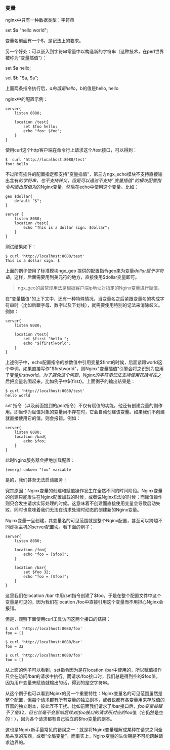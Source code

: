 ### 变量

nginx中只有一种数据类型：字符串

set  $a  "hello world"; 

变量名前面有一个$，是记法上的要求。

另一个好处：可以嵌入到字符串常量中以构造新的字符串（这种技术，在perl世界被称为“变量插值“）：

set  $a  hello;

set $b  "$a,  $a";

上面两条指令执行后，$a的值是hello，$b的值是hello, hello

nginx中的配置示例：

```nginx
server{
    listen 8080;
    
    location /test{
        set $foo hello;
        echo "foo: $foo";
    }
}
```

使用curl这个http客户端在命令行上请求这个/test接口，可以得到：

```shell
$  curl 'http://localhost:8080/test'
foo: hello
```

不过所有插件的配置指定都支持"变量插值"，第三方ngx_echo模块不支持直接输出含有$的字符串，也不支持转义，但是可以通过不支持”变量插值“的模块配置指令构造出取值为$的Nginx变量，然后在echo中使用这个变量。比如：

```nginx
geo $dollar{
	default "$";
}

server {
	listen 8080;
    location /test{
        echo "This is a dollar sign: $dollar"; 
    }
}
```

测试结果如下：

```shell
$ curl 'http://localhost:8080/test'
This is a dollar sign: $
```

上面的例子使用了标准模块ngx_geo 提供的配置指令geo来为变量$dollar赋予字符串$，这样，后面需要用到美元符的地方，直接使用$dollar变量即可。

> ngx_geo的最常规用法是根据客户端ip地址对指定的Nginx变量进行赋值。

在"变量插值"的上下文中，还有一种特殊情况，当变量名之后紧跟变量名的构成字符串时（比如后跟字母、数字以及下划线），就需要使用特别的记法来消除歧义。例如：

```nginx
server{
    listen 8080;
    
    location /test{
        set $first "hello ";
        echo "${first}world";
    }
}
```

上述例子中，echo配置指令的参数值中引用变量$first的时候，后面紧跟world这个单词，如果直接写作"$firstworld"，则Nginx"变量插值"引擎会将之识别为应用了变量$firstworld。为了避免这个问题，Nginx的字符串记法支持使用花括号在$之后把变量名围起来，比如例子中${first}。上面例子的输出结果是：

```shell
$ curl 'http://localhost:8080/test'
hello world
```

*set* 指令（以及前面提到的*geo*指令）不仅有赋值的功能，他还有创建变量的副作用。即当作为赋值对象的变量尚不存在时，它会自动创建该变量。如果我们不创建就直接使用它的值，则会报错。例如：

```nginx
server{
    listen 8080;
    location /bad{
        echo $foo;
    }
}
```

此时Nginx服务器会拒绝加载配置：

```shell
[emerg] unkown "foo" variable
```

是的，我们甚至无法启动服务！

究其原因：Nginx变量的创建和赋值操作发生在全然不同的时间阶段。Nginx变量的创建只能发生在Nginx配置加载的时候，或者说Nginx启动的时候；而赋值操作则只会发生请求实际处理的时候。这意味着不创建而直接使用变量会导致启动失败，同时也意味着我们无法在请求处理时动态的创建新的Nginx变量。

Nginx变量一旦创建，其变量名的可见范围就是整个Nginx配置，甚至可以跨越不同虚拟主机的server配置块。看下面的例子：

```nginx
server{
    listen 8080;
    
    location /foo{
        echo "foo = [$foo]";
    }
    
    location /bar{
        set $foo 32;
        echo "foo = [$foo]";
    }
}
```

这里我们在location /bar 中用/set指令创建了$foo，于是在整个配置文件中这个变量是可见的，因为我们在location /foo中直接引用这个变量而不用担心Nginx会报错。

但是，观察下面使用curl工具访问这两个接口的结果：

```shell
$ curl 'http://localhost:8080/foo'
foo = []

$ curl 'http://localhost:8080/bar'
foo = 32

$ curl 'http://localhost:8080/foo'
foo = []
```

从上面的例子可以看到，set指令因为是在location /bar中使用的，所以赋值操作只会在访问/bar的请求中执行。而请求/foo接口时，我们总是得到空的$foo值，因为用户变量未赋值就输出的话，得到的是空字符串。

从这个例子也可以看到Nginx的另一个重要特性：Nginx变量名的可见范围虽然是整个配置，但每个请求都有所有变量的独立副本，或者说都有各变量用来存放值的容器的独立副本，彼此互不干扰。比如前面我们请求了/bar接口后，$foo变量被赋予了值32，但它丝毫不会影响后续对/foo接口的请求所对应的$foo值（它仍然是空的！），因为各个请求都有自己独立的$foo变量的副本。

这也是Ngnix新手最常见的错误之一：就是将Nginx变量理解成某种在请求之间全局共享的东西，或者“全局变量”。而事实上，Nginx变量的生命期是不可能跨越请求边界的。


